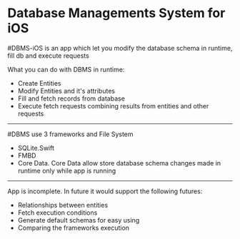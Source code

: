 # Database Managements System for iOS

#DBMS-iOS is an app which let you modify the database schema in runtime, fill db and execute requests

What you can do with DBMS in runtime:
- Create Entities
- Modify Entities and it's attributes
- Fill and fetch records from database
- Execute fetch requests combining results from entities and other requests
---
#DBMS use 3 frameworks and File System
- SQLite.Swift
- FMBD
- Core Data. 
Core Data allow store database schema changes made in runtime only while app is running
---
App is incomplete. In future it would support the following futures:
- Relationships between entities
- Fetch execution conditions
- Generate default schemas for easy using
- Comparing the frameworks execution
